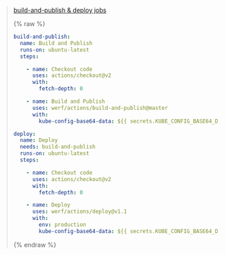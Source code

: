 >    
> <div class="details">
> <a href="javascript:void(0)" class="details__summary">build-and-publish & deploy jobs</a>
> <div class="details__content" markdown="1">
> 
> {% raw %}
> ```yaml
> build-and-publish:
>   name: Build and Publish
>   runs-on: ubuntu-latest
>   steps:
> 
>     - name: Checkout code
>       uses: actions/checkout@v2
>       with:
>         fetch-depth: 0
> 
>     - name: Build and Publish
>       uses: werf/actions/build-and-publish@master
>       with:
>         kube-config-base64-data: ${{ secrets.KUBE_CONFIG_BASE64_DATA }}
> 
> deploy:
>   name: Deploy
>   needs: build-and-publish
>   runs-on: ubuntu-latest
>   steps:
> 
>     - name: Checkout code
>       uses: actions/checkout@v2
>       with:
>         fetch-depth: 0
> 
>     - name: Deploy
>       uses: werf/actions/deploy@v1.1
>       with:
>         env: production
>         kube-config-base64-data: ${{ secrets.KUBE_CONFIG_BASE64_DATA }}
> ```
> {% endraw %}
> 
> </div>
> </div>